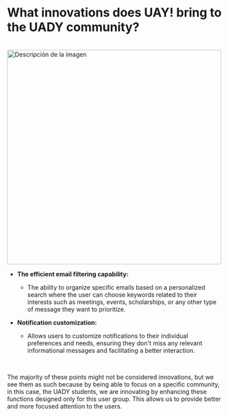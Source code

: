 # What innovations does UAY! bring to the UADY community?

<br>

<img src="https://www.eoi.es/blogs/redinnovacionEOI/files/2015/09/kk.jpg" alt="Descripción de la imagen" width="500">

<br>

- **The efficient email filtering capability:** 
  - The ability to organize specific emails based on a personalized search where the user can choose keywords related to their interests such as meetings, events, scholarships, or any other type of message they want to prioritize.
  
- **Notification customization:** 
  - Allows users to customize notifications to their individual preferences and needs, ensuring they don't miss any relevant informational messages and facilitating a better interaction.

<br>

The majority of these points might not be considered innovations, but we see them as such because by being able to focus on a specific community, in this case, the UADY students, we are innovating by enhancing these functions designed only for this user group. This allows us to provide better and more focused attention to the users.